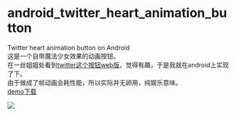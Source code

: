 # android_twitter_heart_animation_button
Twitter heart animation button on Android<br/>
这是一个自带魔法少女效果的动画按钮。<br/>
在一丝姐姐处看到[twitter这个按钮web版](http://codepen.io/yisi/pen/LpXVJb)，觉得有趣，于是我就在android上实现了下。<br/>
由于做成了帧动画会耗性能，所以实际并无卵用，纯娱乐意味。<br/>
[demo下载](https://github.com/lightsmeki/android_twitter_heart_animation_button/raw/master/twitter_heart_button.apk)

![](https://github.com/lightsmeki/android_twitter_heart_animation_button/blob/master/demoanim.gif)
